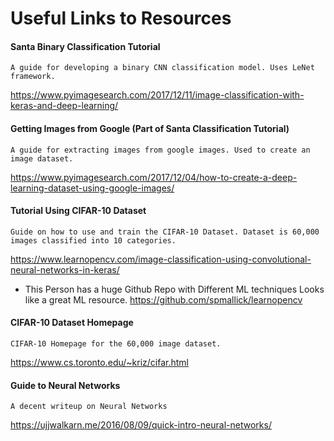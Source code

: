 # Useful Links to Resources

#### Santa Binary Classification Tutorial 
    A guide for developing a binary CNN classification model. Uses LeNet framework.
https://www.pyimagesearch.com/2017/12/11/image-classification-with-keras-and-deep-learning/

#### Getting Images from Google (Part of Santa Classification Tutorial)
    A guide for extracting images from google images. Used to create an image dataset.
https://www.pyimagesearch.com/2017/12/04/how-to-create-a-deep-learning-dataset-using-google-images/

#### Tutorial Using CIFAR-10 Dataset
    Guide on how to use and train the CIFAR-10 Dataset. Dataset is 60,000 images classified into 10 categories.
https://www.learnopencv.com/image-classification-using-convolutional-neural-networks-in-keras/
* This Person has a huge Github Repo with Different ML techniques
    Looks like a great ML resource. 
https://github.com/spmallick/learnopencv

#### CIFAR-10 Dataset Homepage
    CIFAR-10 Homepage for the 60,000 image dataset. 
https://www.cs.toronto.edu/~kriz/cifar.html

#### Guide to Neural Networks
    A decent writeup on Neural Networks
https://ujjwalkarn.me/2016/08/09/quick-intro-neural-networks/
